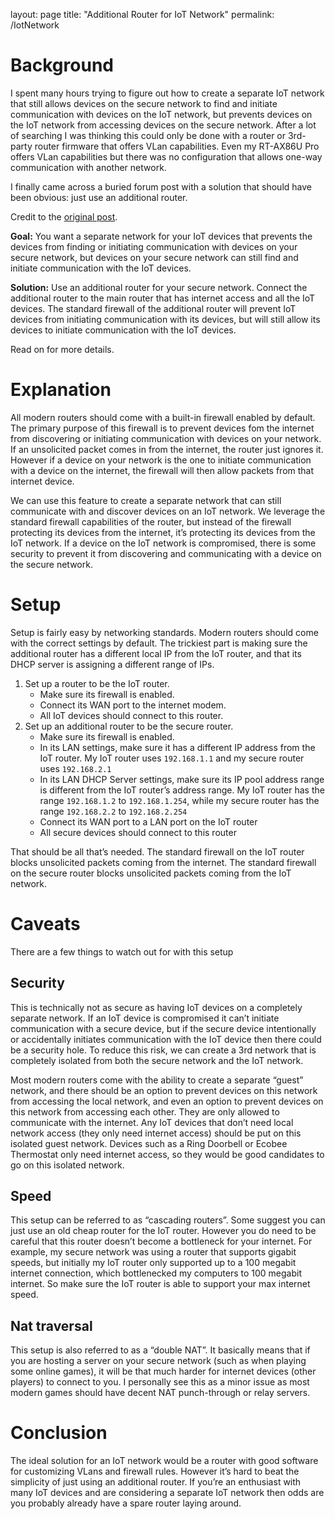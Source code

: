 layout: page
title: "Additional Router for IoT Network"
permalink: /IotNetwork

# Background
I spent many hours trying to figure out how to create a separate IoT network that still allows devices on the secure network to find and initiate communication with devices on the IoT network, but prevents devices on the IoT network from accessing devices on the secure network. After a lot of searching I was thinking this could only be done with a router or 3rd-party router firmware that offers VLan capabilities. Even my RT-AX86U Pro offers VLan capabilities but there was no configuration that allows one-way communication with another network.

I finally came across a buried forum post with a solution that should have been obvious: just use an additional router.

Credit to the [original post](https://www.snbforums.com/threads/cascade-two-routers-for-iot-devices-and-home-network-questions.48430/).

**Goal:** You want a separate network for your IoT devices that prevents the devices from finding or initiating communication with devices on your secure network, but devices on your secure network can still find and initiate communication with the IoT devices.

**Solution:** Use an additional router for your secure network. Connect the additional router to the main router that has internet access and all the IoT devices. The standard firewall of the additional router will prevent IoT devices from initiating communication with its devices, but will still allow its devices to initiate communication with the IoT devices.

Read on for more details.

# Explanation
All modern routers should come with a built-in firewall enabled by default. The primary purpose of this firewall is to prevent devices fom the internet from discovering or initiating communication with devices on your network. If an unsolicited packet comes in from the internet, the router just ignores it. However if a device on your network is the one to initiate communication with a device on the internet, the firewall will then allow packets from that internet device.

We can use this feature to create a separate network that can still communicate with and discover devices on an IoT network. We leverage the standard firewall capabilities of the router, but instead of the firewall protecting its devices from the internet, it’s protecting its devices from the IoT network. If a device on the IoT network is compromised, there is some security to prevent it from discovering and communicating with a device on the secure network.

# Setup
Setup is fairly easy by networking standards. Modern routers should come with the correct settings by default. The trickiest part is making sure the additional router has a different local IP from the IoT router, and that its DHCP server is assigning a different range of IPs.

1. Set up a router to be the IoT router.
   - Make sure its firewall is enabled.
   - Connect its WAN port to the internet modem.
   - All IoT devices should connect to this router.
2. Set up an additional router to be the secure router.
   - Make sure its firewall is enabled.
   - In its LAN settings, make sure it has a different IP address from the IoT router. My IoT router uses `192.168.1.1` and my secure router uses `192.168.2.1`
   - In its LAN DHCP Server settings, make sure its IP pool address range is different from the IoT router’s address range. My IoT router has the range `192.168.1.2` to `192.168.1.254`, while my secure router has the range `192.168.2.2` to `192.168.2.254`
   - Connect its WAN port to a LAN port on the IoT router
   - All secure devices should connect to this router

That should be all that’s needed. The standard firewall on the IoT router blocks unsolicited packets coming from the internet. The standard firewall on the secure router blocks unsolicited packets coming from the IoT network.

# Caveats
There are a few things to watch out for with this setup

## Security
This is technically not as secure as having IoT devices on a completely separate network. If an IoT device is compromised it can’t initiate communication with a secure device, but if the secure device intentionally or accidentally initiates communication with the IoT device then there could be a security hole. To reduce this risk, we can create a 3rd network that is completely isolated from both the secure network and the IoT network.

Most modern routers come with the ability to create a separate “guest” network, and there should be an option to prevent devices on this network from accessing the local network, and even an option to prevent devices on this network from accessing each other. They are only allowed to communicate with the internet. Any IoT devices that don’t need local network access (they only need internet access) should be put on this isolated guest network. Devices such as a Ring Doorbell or Ecobee Thermostat only need internet access, so they would be good candidates to go on this isolated network.

## Speed
This setup can be referred to as “cascading routers”. Some suggest you can just use an old cheap router for the IoT router. However you do need to be careful that this router doesn’t become a bottleneck for your internet. For example, my secure network was using a router that supports gigabit speeds, but initially my IoT router only supported up to a 100 megabit internet connection, which bottlenecked my computers to 100 megabit internet. So make sure the IoT router is able to support your max internet speed.

## Nat traversal
This setup is also referred to as a “double NAT”. It basically means that if you are hosting a server on your secure network (such as when playing some online games), it will be that much harder for internet devices (other players) to connect to you. I personally see this as a minor issue as most modern games should have decent NAT punch-through or relay servers.

# Conclusion
The ideal solution for an IoT network would be a router with good software for customizing VLans and firewall rules. However it’s hard to beat the simplicity of just using an additional router. If you’re an enthusiast with many IoT devices and are considering a separate IoT network then odds are you probably already have a spare router laying around.
